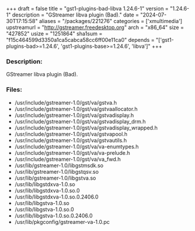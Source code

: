 +++
draft = false
title = "gst1-plugins-bad-libva 1.24.6-1"
version = "1.24.6-1"
description = "GStreamer libva plugin (Bad)."
date = "2024-07-30T17:15:58"
aliases = "/packages/221276"
categories = ['xmultimedia']
upstreamurl = "http://gstreamer.freedesktop.org"
arch = "x86_64"
size = "427852"
usize = "1251864"
sha1sum = "f15c464599d3350a1ca5cabca58cc6ff00e11ca0"
depends = "['gst1-plugins-bad>=1.24.6', 'gst1-plugins-base>=1.24.6', 'libva']"
+++
### Description: 
GStreamer libva plugin (Bad).

### Files: 
* /usr/include/gstreamer-1.0/gst/va/gstva.h
* /usr/include/gstreamer-1.0/gst/va/gstvaallocator.h
* /usr/include/gstreamer-1.0/gst/va/gstvadisplay.h
* /usr/include/gstreamer-1.0/gst/va/gstvadisplay_drm.h
* /usr/include/gstreamer-1.0/gst/va/gstvadisplay_wrapped.h
* /usr/include/gstreamer-1.0/gst/va/gstvapool.h
* /usr/include/gstreamer-1.0/gst/va/gstvautils.h
* /usr/include/gstreamer-1.0/gst/va/va-enumtypes.h
* /usr/include/gstreamer-1.0/gst/va/va-prelude.h
* /usr/include/gstreamer-1.0/gst/va/va_fwd.h
* /usr/lib/gstreamer-1.0/libgstmsdk.so
* /usr/lib/gstreamer-1.0/libgstqsv.so
* /usr/lib/gstreamer-1.0/libgstva.so
* /usr/lib/libgstdxva-1.0.so
* /usr/lib/libgstdxva-1.0.so.0
* /usr/lib/libgstdxva-1.0.so.0.2406.0
* /usr/lib/libgstva-1.0.so
* /usr/lib/libgstva-1.0.so.0
* /usr/lib/libgstva-1.0.so.0.2406.0
* /usr/lib/pkgconfig/gstreamer-va-1.0.pc
